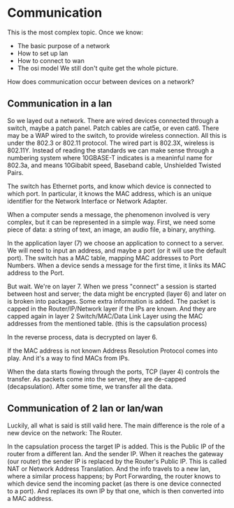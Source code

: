 # Communication
This is the most complex topic. Once we know:
* The basic purpose of a network
* How to set up lan
* How to connect to wan
* The osi model
We still don't quite get the whole picture.

How does communication occur between devices on a network?

## Communication in a lan
So we layed out a network. There are wired devices connected through a switch, maybe a patch panel. Patch cables are cat5e, or even cat6. There may be a WAP wired to the switch, to provide wireless connection. All this is under the 802.3 or 802.11 protocol. The wired part is 802.3X, wireless is 802.11Y. Instead of reading the standards we can make sense through a numbering system where 10GBASE-T indicates is a meaninful name for 802.3a, and means 10Gibabit speed, Baseband cable, Unshielded Twisted Pairs.

The switch has Ethernet ports, and know which device is connected to which port. In particular, it knows the MAC address, which is an unique identifier for the Network Interface or Network Adapter.

When a computer sends a message, the phenomenon involved is very complex, but it can be represented in a simple way. First, we need some piece of data: a string of text, an image, an audio file, a binary, anything.

In the application layer (7) we choose an application to connect to a server. We will need to input an address, and maybe a port (or it will use the default port). The switch has a MAC table, mapping MAC addresses to Port Numbers. When a device sends a message for the first time, it links its MAC address to the Port. 

But wait. We're on layer 7. When we press "connect" a session is started between host and server; the data might be encrypted (layer 6) and later on is broken into packages. Some extra information is added. The packet is capped in the Router/IP/Network layer if the IPs are known. And they are capped again in layer 2 Switch/MAC/Data Link Layer using the MAC addresses from the mentioned table. (this is the capsulation process) 

In the reverse process, data is decrypted on layer 6.

If the MAC address is not known Address Resolution Protocol comes into play. And it's a way to find MACs from IPs. 

When the data starts flowing through the ports, TCP (layer 4) controls the transfer. As packets come into the server, they are de-capped (decapsulation). After some time, we transfer all the data.

## Communication of 2 lan or lan/wan
Luckily, all what is said is still valid here. The main difference is the role of a new device on the network: The Router.

In the capsulation process the target IP is added. This is the Public IP of the router from a different lan. And the sender IP. When it reaches the gateway (our router) the sender IP is replaced by the Router's Public IP. This is called NAT or Network Address Translation. And the info travels to a new lan, where a similar process happens; by Port Forwarding, the router knows to which device send the incoming packet (as there is one device connected to a port). And replaces its own IP by that one, which is then converted into a MAC address.
